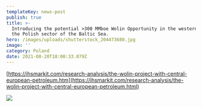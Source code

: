 ```yaml
---
templateKey: news-post
publish: true
title: >-
  Introducing the potential >300 MMboe Wolin Opportunity in the western part of
  the Polish sector of the Baltic Sea.
hero: /images/uploads/shutterstock_204473680.jpg
image: ''
category: Poland
date: 2021-08-20T18:00:33.079Z
---
```

[https://ihsmarkit.com/research-analysis/the-wolin-project-with-central-european-petroleum.htm](https://ihsmarkit.com/research-analysis/the-wolin-project-with-central-european-petroleum.html)

![](/images/uploads/ihsmarketlink.jpg)
